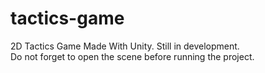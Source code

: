 # tactics-game
2D Tactics Game Made With Unity. Still in development.\
Do not forget to open the scene before running the project.
